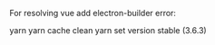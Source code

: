 For resolving vue add electron-builder error:

yarn
yarn cache clean
yarn set version stable (3.6.3)
